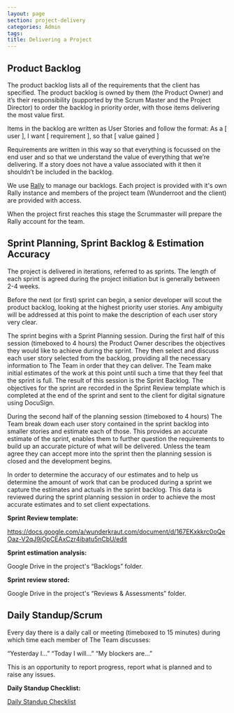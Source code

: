 ```yaml
---
layout: page
section: project-delivery
categories: Admin
tags:
title: Delivering a Project
---
```

## Product Backlog

The product backlog lists all of the requirements that the client has specified. The product backlog is owned by them (the Product Owner) and it’s their responsibility (supported by the Scrum Master and the Project Director) to order the backlog in priority order, with those items delivering the most value first.

Items in the backlog are written as User Stories and follow the format:
As a [ user ], I want [ requirement ], so that [ value gained ]

Requirements are written in this way so that everything is focussed on the end user and so that we understand the value of everything that we’re delivering. If a story does not have a value associated with it then it shouldn’t be included in the backlog.

We use <a href="https://rally1.rallydev.com">Rally</a> to manage our backlogs. Each project is provided with it's own Rally instance and members of the project team (Wunderroot and the client) are provided with access.

When the project first reaches this stage the Scrummaster will prepare the Rally account for the team.

## Sprint Planning, Sprint Backlog & Estimation Accuracy

The project is delivered in iterations, referred to as sprints. The length of each sprint is agreed during the project initiation but is generally between 2-4 weeks. 

Before the next (or first) sprint can begin, a senior developer will scout the product backlog, looking at the highest priority user stories. Any ambiguity will be addressed at this point to make the description of each user story very clear. 

The sprint begins with a Sprint Planning session. During the first half of this session (timeboxed to 4 hours) the Product Owner describes the objectives they would like to achieve during the sprint. They then select and discuss each user story selected from the backlog, providing all the necessary information to The Team in order that they can deliver. The Team make initial estimates of the work at this point until such a time that they feel that the sprint is full. The result of this session is the Sprint Backlog. The objectives for the sprint are recorded in the Sprint Review template which is completed at the end of the sprint and sent to the client for digital signature using DocuSign.

During the second half of the planning session (timeboxed to 4 hours) The Team break down each user story contained in the sprint backlog  into smaller stories and estimate each of those. This provides an accurate estimate of the sprint, enables them to further question the requirements to build up an accurate picture of what will be delivered. Unless the team agree they can accept more into the sprint then the planning session is closed and the development begins.

In order to determine the accuracy of our estimates and to help us determine the amount of work that can be produced during a sprint we capture the estimates and actuals in the sprint backlog. This data is reviewed during the sprint planning session in order to achieve the most accurate estimates and to set client expectations.

**Sprint Review template:**

<https://docs.google.com/a/wunderkraut.com/document/d/167EKxkkrc0oQeOaz-V2qJ9jOpCEAxCzr4ibatu5nCbU/edit>

**Sprint estimation analysis:**

Google Drive in the project's “Backlogs” folder.

**Sprint review stored:**

Google Drive in the project's “Reviews & Assessments” folder.

## Daily Standup/Scrum

Every day there is a daily call or meeting (timeboxed to 15 minutes) during which time each member of The Team discusses:

“Yesterday I...”
“Today I will...”
“My blockers are...”

This is an opportunity to report progress, report what is planned and to raise any issues.

**Daily Standup Checklist:**

<a href="../daily-standup-checklist">Daily Standup Checklist</a>
